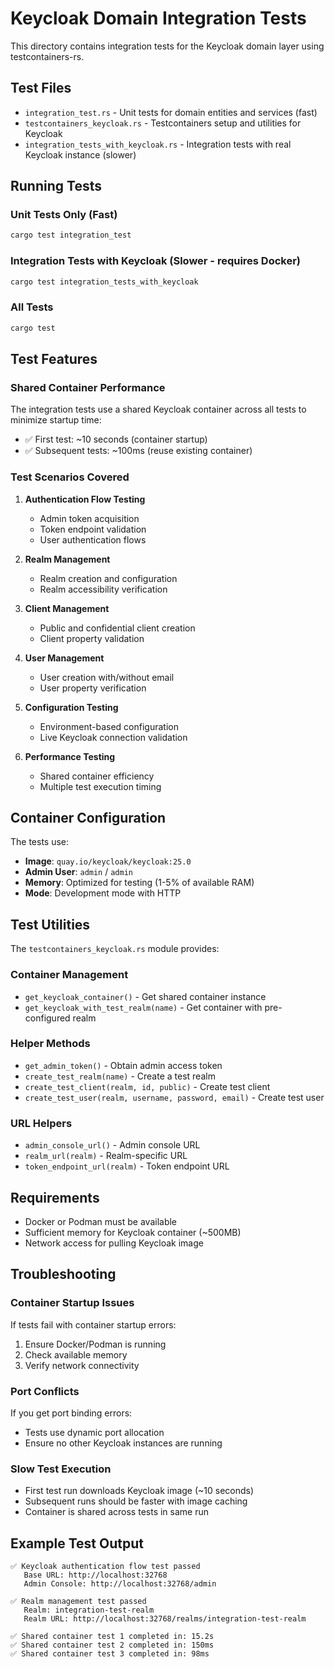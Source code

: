 # Keycloak Domain Integration Tests

This directory contains integration tests for the Keycloak domain layer using testcontainers-rs.

## Test Files

- `integration_test.rs` - Unit tests for domain entities and services (fast)
- `testcontainers_keycloak.rs` - Testcontainers setup and utilities for Keycloak
- `integration_tests_with_keycloak.rs` - Integration tests with real Keycloak instance (slower)

## Running Tests

### Unit Tests Only (Fast)
```bash
cargo test integration_test
```

### Integration Tests with Keycloak (Slower - requires Docker)
```bash
cargo test integration_tests_with_keycloak
```

### All Tests
```bash
cargo test
```

## Test Features

### Shared Container Performance
The integration tests use a shared Keycloak container across all tests to minimize startup time:
- ✅ First test: ~10 seconds (container startup)
- ✅ Subsequent tests: ~100ms (reuse existing container)

### Test Scenarios Covered

1. **Authentication Flow Testing**
   - Admin token acquisition
   - Token endpoint validation
   - User authentication flows

2. **Realm Management**
   - Realm creation and configuration
   - Realm accessibility verification

3. **Client Management**
   - Public and confidential client creation
   - Client property validation

4. **User Management**
   - User creation with/without email
   - User property verification

5. **Configuration Testing**
   - Environment-based configuration
   - Live Keycloak connection validation

6. **Performance Testing**
   - Shared container efficiency
   - Multiple test execution timing

## Container Configuration

The tests use:
- **Image**: `quay.io/keycloak/keycloak:25.0`
- **Admin User**: `admin` / `admin`
- **Memory**: Optimized for testing (1-5% of available RAM)
- **Mode**: Development mode with HTTP

## Test Utilities

The `testcontainers_keycloak.rs` module provides:

### Container Management
- `get_keycloak_container()` - Get shared container instance
- `get_keycloak_with_test_realm(name)` - Get container with pre-configured realm

### Helper Methods
- `get_admin_token()` - Obtain admin access token
- `create_test_realm(name)` - Create a test realm
- `create_test_client(realm, id, public)` - Create test client
- `create_test_user(realm, username, password, email)` - Create test user

### URL Helpers
- `admin_console_url()` - Admin console URL
- `realm_url(realm)` - Realm-specific URL
- `token_endpoint_url(realm)` - Token endpoint URL

## Requirements

- Docker or Podman must be available
- Sufficient memory for Keycloak container (~500MB)
- Network access for pulling Keycloak image

## Troubleshooting

### Container Startup Issues
If tests fail with container startup errors:
1. Ensure Docker/Podman is running
2. Check available memory
3. Verify network connectivity

### Port Conflicts
If you get port binding errors:
- Tests use dynamic port allocation
- Ensure no other Keycloak instances are running

### Slow Test Execution
- First test run downloads Keycloak image (~10 seconds)
- Subsequent runs should be faster with image caching
- Container is shared across tests in same run

## Example Test Output

```
✅ Keycloak authentication flow test passed
   Base URL: http://localhost:32768
   Admin Console: http://localhost:32768/admin

✅ Realm management test passed
   Realm: integration-test-realm
   Realm URL: http://localhost:32768/realms/integration-test-realm

✅ Shared container test 1 completed in: 15.2s
✅ Shared container test 2 completed in: 150ms
✅ Shared container test 3 completed in: 98ms
```